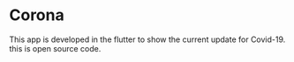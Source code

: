 # Corona

This app is developed in the flutter to show the current update for Covid-19. this is open source code. 

